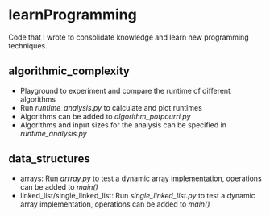 # learnProgramming
Code that I wrote to consolidate knowledge and learn new programming techniques.

## algorithmic_complexity
- Playground to experiment and compare the runtime of different algorithms
- Run *runtime_analysis.py* to calculate and plot runtimes
- Algorithms can be added to *algorithm_potpourri.py*
- Algorithms and input sizes for the analysis can be specified in *runtime_analysis.py*

## data_structures
- arrays: Run *arrray.py* to test a dynamic array implementation, operations can be added to *main()*
- linked_list/single_linked_list: Run *single_linked_list.py* to test a dynamic array implementation, operations can be added to *main()*